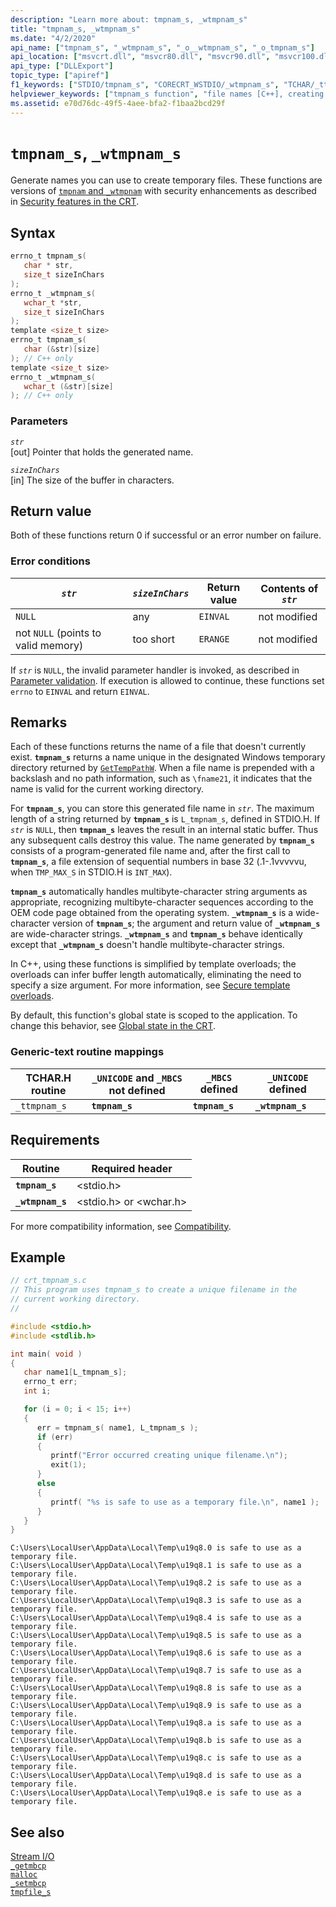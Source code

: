```yaml
---
description: "Learn more about: tmpnam_s, _wtmpnam_s"
title: "tmpnam_s, _wtmpnam_s"
ms.date: "4/2/2020"
api_name: ["tmpnam_s", "_wtmpnam_s", "_o__wtmpnam_s", "_o_tmpnam_s"]
api_location: ["msvcrt.dll", "msvcr80.dll", "msvcr90.dll", "msvcr100.dll", "msvcr100_clr0400.dll", "msvcr110.dll", "msvcr110_clr0400.dll", "msvcr120.dll", "msvcr120_clr0400.dll", "ucrtbase.dll", "api-ms-win-crt-stdio-l1-1-0.dll"]
api_type: ["DLLExport"]
topic_type: ["apiref"]
f1_keywords: ["STDIO/tmpnam_s", "CORECRT_WSTDIO/_wtmpnam_s", "TCHAR/_ttmpnam_s", "STDIO/L_tmpnam_s", "tmpnam_s", "_wtmpnam_s", "_ttmpnam_s", "L_tmpnam_s"]
helpviewer_keywords: ["tmpnam_s function", "file names [C++], creating temporary", "_wtmpnam_s function", "L_tmpnam_s constant", "temporary files, creating", "file names [C++], temporary", "wtmpnam_s function"]
ms.assetid: e70d76dc-49f5-4aee-bfa2-f1baa2bcd29f
---
```

# `tmpnam_s`, `_wtmpnam_s`

Generate names you can use to create temporary files. These functions are versions of [`tmpnam` and `_wtmpnam`](tempnam-wtempnam-tmpnam-wtmpnam.md) with security enhancements as described in [Security features in the CRT](../security-features-in-the-crt.md).

## Syntax

```C
errno_t tmpnam_s(
   char * str,
   size_t sizeInChars
);
errno_t _wtmpnam_s(
   wchar_t *str,
   size_t sizeInChars
);
template <size_t size>
errno_t tmpnam_s(
   char (&str)[size]
); // C++ only
template <size_t size>
errno_t _wtmpnam_s(
   wchar_t (&str)[size]
); // C++ only
```

### Parameters

*`str`*\
[out] Pointer that holds the generated name.

*`sizeInChars`*\
[in] The size of the buffer in characters.

## Return value

Both of these functions return 0 if successful or an error number on failure.

### Error conditions

| *`str`* | *`sizeInChars`* | Return value | Contents of *`str`* |
|--|--|--|--|
| `NULL` | any | `EINVAL` | not modified |
| not `NULL` (points to valid memory) | too short | `ERANGE` | not modified |

If *`str`* is `NULL`, the invalid parameter handler is invoked, as described in [Parameter validation](../parameter-validation.md). If execution is allowed to continue, these functions set `errno` to `EINVAL` and return `EINVAL`.

## Remarks

Each of these functions returns the name of a file that doesn't currently exist. **`tmpnam_s`** returns a name unique in the designated Windows temporary directory returned by [`GetTempPathW`](/windows/win32/api/fileapi/nf-fileapi-gettemppathw). When a file name is prepended with a backslash and no path information, such as `\fname21`, it indicates that the name is valid for the current working directory.

For **`tmpnam_s`**, you can store this generated file name in *`str`*. The maximum length of a string returned by **`tmpnam_s`** is `L_tmpnam_s`, defined in STDIO.H. If *`str`* is `NULL`, then **`tmpnam_s`** leaves the result in an internal static buffer. Thus any subsequent calls destroy this value. The name generated by **`tmpnam_s`** consists of a program-generated file name and, after the first call to **`tmpnam_s`**, a file extension of sequential numbers in base 32 (.1-.1vvvvvu, when `TMP_MAX_S` in STDIO.H is `INT_MAX`).

**`tmpnam_s`** automatically handles multibyte-character string arguments as appropriate, recognizing multibyte-character sequences according to the OEM code page obtained from the operating system. **`_wtmpnam_s`** is a wide-character version of **`tmpnam_s`**; the argument and return value of **`_wtmpnam_s`** are wide-character strings. **`_wtmpnam_s`** and **`tmpnam_s`** behave identically except that **`_wtmpnam_s`** doesn't handle multibyte-character strings.

In C++, using these functions is simplified by template overloads; the overloads can infer buffer length automatically, eliminating the need to specify a size argument. For more information, see [Secure template overloads](../secure-template-overloads.md).

By default, this function's global state is scoped to the application. To change this behavior, see [Global state in the CRT](../global-state.md).

### Generic-text routine mappings

| TCHAR.H routine | `_UNICODE` and `_MBCS` not defined | `_MBCS` defined | `_UNICODE` defined |
|---|---|---|---|
| `_ttmpnam_s` | **`tmpnam_s`** | **`tmpnam_s`** | **`_wtmpnam_s`** |

## Requirements

| Routine | Required header |
|---|---|
| **`tmpnam_s`** | \<stdio.h> |
| **`_wtmpnam_s`** | \<stdio.h> or \<wchar.h> |

For more compatibility information, see [Compatibility](../compatibility.md).

## Example

```C
// crt_tmpnam_s.c
// This program uses tmpnam_s to create a unique filename in the
// current working directory.
//

#include <stdio.h>
#include <stdlib.h>

int main( void )
{
   char name1[L_tmpnam_s];
   errno_t err;
   int i;

   for (i = 0; i < 15; i++)
   {
      err = tmpnam_s( name1, L_tmpnam_s );
      if (err)
      {
         printf("Error occurred creating unique filename.\n");
         exit(1);
      }
      else
      {
         printf( "%s is safe to use as a temporary file.\n", name1 );
      }
   }
}
```

```Output
C:\Users\LocalUser\AppData\Local\Temp\u19q8.0 is safe to use as a temporary file.
C:\Users\LocalUser\AppData\Local\Temp\u19q8.1 is safe to use as a temporary file.
C:\Users\LocalUser\AppData\Local\Temp\u19q8.2 is safe to use as a temporary file.
C:\Users\LocalUser\AppData\Local\Temp\u19q8.3 is safe to use as a temporary file.
C:\Users\LocalUser\AppData\Local\Temp\u19q8.4 is safe to use as a temporary file.
C:\Users\LocalUser\AppData\Local\Temp\u19q8.5 is safe to use as a temporary file.
C:\Users\LocalUser\AppData\Local\Temp\u19q8.6 is safe to use as a temporary file.
C:\Users\LocalUser\AppData\Local\Temp\u19q8.7 is safe to use as a temporary file.
C:\Users\LocalUser\AppData\Local\Temp\u19q8.8 is safe to use as a temporary file.
C:\Users\LocalUser\AppData\Local\Temp\u19q8.9 is safe to use as a temporary file.
C:\Users\LocalUser\AppData\Local\Temp\u19q8.a is safe to use as a temporary file.
C:\Users\LocalUser\AppData\Local\Temp\u19q8.b is safe to use as a temporary file.
C:\Users\LocalUser\AppData\Local\Temp\u19q8.c is safe to use as a temporary file.
C:\Users\LocalUser\AppData\Local\Temp\u19q8.d is safe to use as a temporary file.
C:\Users\LocalUser\AppData\Local\Temp\u19q8.e is safe to use as a temporary file.
```

## See also

[Stream I/O](../stream-i-o.md)\
[`_getmbcp`](getmbcp.md)\
[`malloc`](malloc.md)\
[`_setmbcp`](setmbcp.md)\
[`tmpfile_s`](tmpfile-s.md)
